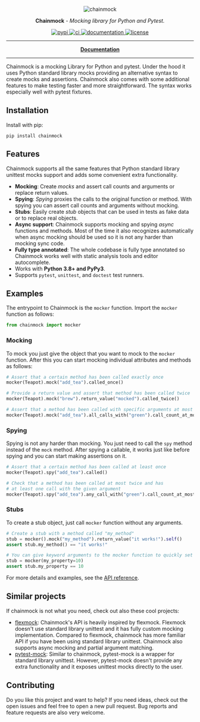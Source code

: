 <p align="center">
  <img alt="chainmock" src="https://github.com/ollipa/chainmock/assets/25169984/ad243761-b2ed-4aff-89e7-699e2b4a7e6d">
</p>

<p align="center"><strong>Chainmock</strong> <em>- Mocking library for Python and Pytest.</em></p>

<p align="center">
<a href="https://pypi.org/project/chainmock/">
  <img src="https://img.shields.io/pypi/v/chainmock" alt="pypi">
</a>
<a href="https://github.com/ollipa/chainmock/actions/workflows/ci.yml">
  <img src="https://github.com/ollipa/chainmock/actions/workflows/ci.yml/badge.svg" alt="ci">
</a>
<a href="https://chainmock.readthedocs.io/">
  <img src="https://img.shields.io/readthedocs/chainmock" alt="documentation">
</a>
<a href="./LICENSE">
  <img src="https://img.shields.io/pypi/l/chainmock" alt="license">
</a>
</p>

<hr>

<p align="center">
<a href="https://chainmock.readthedocs.io/">
  <b>Documentation</b>
</a>
</p>

<hr>

Chainmock is a mocking Library for Python and pytest. Under the hood it uses Python standard library mocks providing an alternative syntax to create mocks and assertions. Chainmock also comes with some additional features to make testing faster and more straightforward. The syntax works especially well with pytest fixtures.

## Installation

Install with pip:

```
pip install chainmock
```

## Features

Chainmock supports all the same features that Python standard library unittest
mocks support and adds some convenient extra functionality.

- **Mocking**: Create _mocks_ and assert call counts and arguments or replace
  return values.
- **Spying**: _Spying_ proxies the calls to the original function or method.
  With spying you can assert call counts and arguments without mocking.
- **Stubs**: Easily create _stub_ objects that can be used in tests as fake data
  or to replace real objects.
- **Async support**: Chainmock supports mocking and spying _async_ functions and
  methods. Most of the time it also recognizes automatically when async mocking
  should be used so it is not any harder than mocking sync code.
- **Fully type annotated**: The whole codebase is fully type annotated so
  Chainmock works well with static analysis tools and editor autocomplete.
- Works with **Python 3.8+ and PyPy3**.
- Supports `pytest`, `unittest`, and `doctest` test runners.

## Examples

The entrypoint to Chainmock is the `mocker` function. Import the `mocker`
function as follows:

```python
from chainmock import mocker
```

### Mocking

To mock you just give the object that you want to mock to the `mocker` function.
After this you can start mocking individual attributes and methods as follows:

```python
# Assert that a certain method has been called exactly once
mocker(Teapot).mock("add_tea").called_once()

# Provide a return value and assert that method has been called twice
mocker(Teapot).mock("brew").return_value("mocked").called_twice()

# Assert that a method has been called with specific arguments at most twice
mocker(Teapot).mock("add_tea").all_calls_with("green").call_count_at_most(2)
```

### Spying

Spying is not any harder than mocking. You just need to call the `spy` method
instead of the `mock` method. After spying a callable, it works just like before
spying and you can start making assertions on it.

```python
# Assert that a certain method has been called at least once
mocker(Teapot).spy("add_tea").called()

# Check that a method has been called at most twice and has
# at least one call with the given argument
mocker(Teapot).spy("add_tea").any_call_with("green").call_count_at_most(2)
```

### Stubs

To create a stub object, just call `mocker` function without any arguments.

```python
# Create a stub with a method called "my_method"
stub = mocker().mock("my_method").return_value("it works!").self()
assert stub.my_method() == "it works!"

# You can give keyword arguments to the mocker function to quickly set properties
stub = mocker(my_property=10)
assert stub.my_property == 10
```

For more details and examples, see the [API reference](https://chainmock.readthedocs.io/en/latest/api_reference/).

## Similar projects

If chainmock is not what you need, check out also these cool projects:

- [flexmock](https://github.com/flexmock/flexmock): Chainmock's API is heavily
  inspired by flexmock. Flexmock doesn't use standard library unittest and it
  has fully custom mocking implementation. Compared to flexmock, chainmock has
  more familiar API if you have been using standard library unittest. Chainmock
  also supports async mocking and partial argument matching.
- [pytest-mock](https://github.com/pytest-dev/pytest-mock/): Similar to
  chainmock, pytest-mock is a wrapper for standard library unittest. However,
  pytest-mock doesn't provide any extra functionality and it exposes unittest
  mocks directly to the user.

## Contributing

Do you like this project and want to help? If you need ideas, check out the open issues and feel free to open a new pull request. Bug reports and feature requests are also very welcome.

